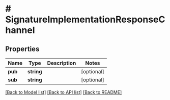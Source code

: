# # SignatureImplementationResponseChannel

## Properties

Name | Type | Description | Notes
------------ | ------------- | ------------- | -------------
**pub** | **string** |  | [optional] 
**sub** | **string** |  | [optional] 

[[Back to Model list]](../../README.md#documentation-for-models) [[Back to API list]](../../README.md#documentation-for-api-endpoints) [[Back to README]](../../README.md)



